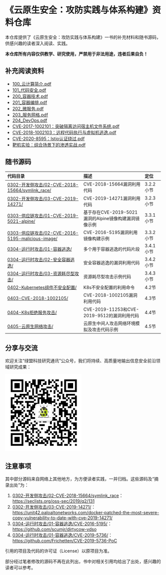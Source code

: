 # 《云原生安全：攻防实践与体系构建》资料仓库

本仓库提供了《云原生安全：攻防实践与体系构建》一书的补充材料和随书源码，供感兴趣的读者深入阅读、实践。

**本仓库所有内容仅供教学、研究使用，严禁用于非法用途，违者后果自负！**

## 补充阅读资料


- [100_云计算简介.pdf](appendix/100_云计算简介.pdf)
- [101_代码安全.pdf](appendix/101_代码安全.pdf)
- [200_容器技术.pdf](appendix/200_容器技术.pdf)
- [201_容器编排.pdf](appendix/201_容器编排.pdf)
- [202_微服务.pdf](appendix/202_微服务.pdf)
- [203_服务网格.pdf](appendix/203_服务网格.pdf)
- [204_DevOps.pdf](appendix/204_DevOps.pdf)
- [CVE-2017-1002101：突破隔离访问宿主机文件系统.pdf](appendix/CVE-2017-1002101：突破隔离访问宿主机文件系统.pdf)
- [CVE-2018-1002103：远程代码执行与虚拟机逃逸.pdf](appendix/CVE-2018-1002103：远程代码执行与虚拟机逃逸.pdf)
- [CVE-2020-8595：Istio认证绕过.pdf](appendix/CVE-2020-8595：Istio认证绕过.pdf)
- [靶机实验：综合场景下的渗透实战.pdf](appendix/靶机实验：综合场景下的渗透实战.pdf)

## 随书源码

|代码目录|描述|定位|
|:-|:-|:-|
|[0302-开发侧攻击/02-CVE-2018-15664/symlink_race/](https://github.com/brant-ruan/cloud-native-security-book/tree/main/code/0302-开发侧攻击/02-CVE-2018-15664/symlink_race)| CVE-2018-15664漏洞利用代码|3.2.2小节|
|[0302-开发侧攻击/03-CVE-2019-14271/](https://github.com/brant-ruan/cloud-native-security-book/tree/main/code/0302-开发侧攻击/03-CVE-2019-14271)|CVE-2019-14271漏洞利用代码|3.2.3小节|
|[0303-供应链攻击/01-CVE-2019-5021-alpine/](https://github.com/brant-ruan/cloud-native-security-book/tree/main/code/0303-供应链攻击/01-CVE-2019-5021-alpine)|基于存在CVE-2019-5021漏洞的Alpine镜像构建漏洞镜像示例|3.3.1小节|
|[0303-供应链攻击/02-CVE-2016-5195-malicious-image/](https://github.com/brant-ruan/cloud-native-security-book/tree/main/code/0303-供应链攻击/02-CVE-2016-5195-malicious-image)|CVE-2016-5195漏洞利用镜像构建示例|3.3.2小节|
|[0304-运行时攻击/01-容器逃逸/](https://github.com/brant-ruan/cloud-native-security-book/tree/main/code/0304-运行时攻击/01-容器逃逸)|多个用于容器逃逸的代码片段|3.4.1小节|
|[0304-运行时攻击/02-安全容器逃逸/](https://github.com/brant-ruan/cloud-native-security-book/tree/main/code/0304-运行时攻击/02-安全容器逃逸)|安全容器逃逸的漏洞利用代码|3.4.2小节|
|[0304-运行时攻击/03-资源耗尽型攻击/](https://github.com/brant-ruan/cloud-native-security-book/tree/main/code/0304-运行时攻击/03-资源耗尽型攻击)|资源耗尽型攻击示例代码|3.4.3小节|
|[0402-Kubernetes组件不安全配置/](https://github.com/brant-ruan/cloud-native-security-book/tree/main/code/0402-Kubernetes组件不安全配置/)|K8s不安全配置的利用命令|4.2节|
|[0403-CVE-2018-1002105/](https://github.com/brant-ruan/cloud-native-security-book/tree/main/code/0403-CVE-2018-1002105)|CVE-2018-1002105漏洞利用代码|4.3节|
|[0404-K8s拒绝服务攻击/](https://github.com/brant-ruan/cloud-native-security-book/tree/main/code/0404-K8s拒绝服务攻击/)|CVE-2019-11253和CVE-2019-9512的漏洞利用代码|4.4节|
|[0405-云原生网络攻击/](https://github.com/brant-ruan/cloud-native-security-book/tree/main/code/0405-云原生网络攻击/)|云原生中间人攻击网络环境模拟及攻击代码示例|4.5节|

## 分享与交流

欢迎关注“绿盟科技研究通讯”公众号，我们将持续、高质量地输出信息安全前沿领域研究成果：

![微信搜索“绿盟科技研究通讯”](images/yjtx.png)

## 注意事项

其中部分源码来自网络上其他地方，为方便读者实践，一并归档。这些源码及“摘录出处”为：

1. [0302-开发侧攻击/02-CVE-2018-15664/symlink_race](https://github.com/brant-ruan/cloud-native-security-book/tree/main/code/0302-开发侧攻击/02-CVE-2018-15664/symlink_race)：https://seclists.org/oss-sec/2019/q2/131
2. [0302-开发侧攻击/03-CVE-2019-14271/](https://github.com/brant-ruan/cloud-native-security-book/tree/main/code/0302-开发侧攻击)：https://unit42.paloaltonetworks.com/docker-patched-the-most-severe-copy-vulnerability-to-date-with-cve-2019-14271/
3. [0304-运行时攻击/01-容器逃逸/CVE-2016-5195/](https://github.com/brant-ruan/cloud-native-security-book/tree/main/code/0304-运行时攻击/01-容器逃逸/CVE-2016-5195)：https://github.com/scumjr/dirtycow-vdso
4. [0304-运行时攻击/01-容器逃逸/CVE-2019-5736/](https://github.com/brant-ruan/cloud-native-security-book/tree/main/code/0304-运行时攻击/01-容器逃逸/CVE-2019-5736)：https://github.com/Frichetten/CVE-2019-5736-PoC

引用的项目及代码的许可证（License）以原项目为准。

部分经过笔者修改的源码不再在此列出，书中对相关引用均给出了出处，感兴趣的读者可以参考。

